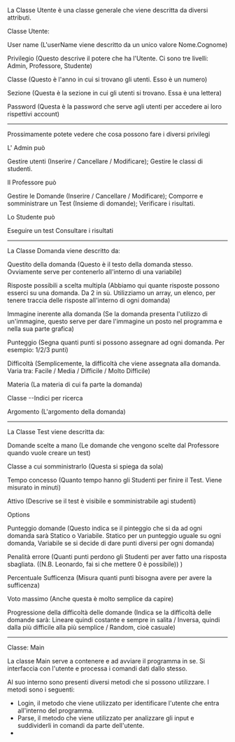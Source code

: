 La Classe Utente è una classe generale che viene descritta da diversi attributi.

Classe Utente:

User name (L'userName viene descritto da un unico valore Nome.Cognome)

Privilegio  (Questo descrive il potere che ha l'Utente. Ci sono tre livelli: Admin, Professore, Studente)

Classe (Questo è l'anno in cui si trovano gli utenti. Esso è un numero)

Sezione (Questa è la sezione in cui gli utenti si trovano. Essa è una lettera)

Password (Questa è la password che serve agli utenti per accedere ai loro rispettivi account)

---

Prossimamente potete vedere che cosa possono fare i diversi privilegi

L' Admin può

Gestire utenti (Inserire / Cancellare / Modificare);
Gestire le classi di studenti.

Il Professore può

Gestire le Domande  (Inserire / Cancellare / Modificare);
Comporre e somministrare un Test (Insieme di domande);
Verificare i risultati.

Lo Studente può

Eseguire un test
Consultare i risultati

---

La Classe Domanda viene descritto da:

Questito della domanda (Questo è il testo della domanda stesso. Ovviamente serve per contenerlo all'interno di una variabile)

Risposte possibili a scelta multipla (Abbiamo qui quante risposte possono esserci su una domanda. Da 2 in sù. Utilizziamo un array, un elenco, per tenere traccia delle risposte all'interno di ogni domanda)

Immagine inerente alla domanda (Se la domanda presenta l'utilizzo di un'immagine, questo serve per dare l'immagine un posto nel programma e nella sua parte grafica)

Punteggio (Segna quanti punti si possono assegnare ad ogni domanda. Per esempio: 1/2/3 punti)

Difficoltà (Semplicemente, la difficoltà che viene assegnata alla domanda. Varia tra: Facile / Media / Difficile / Molto Difficile)

Materia (La materia di cui fa parte la domanda)

Classe   --Indici per ricerca

Argomento (L'argomento della domanda)

---

La Classe Test viene descritta da:

Domande scelte a mano (Le domande che vengono scelte dal Professore quando vuole creare un test)

Classe a cui somministrarlo (Questa si spiega da sola)

Tempo concesso (Quanto tempo hanno gli Studenti per finire il Test. Viene misurato in minuti)

Attivo (Descrive se il test è visibile e somministrabile agi studenti)

Options

Punteggio domande (Questo indica se il pinteggio che si da ad ogni domanda sarà Statico o Variabile. Statico per un punteggio uguale su ogni domanda, Variabile se si decide di dare punti diversi per ogni domanda)

Penalità errore (Quanti punti perdono gli Studenti per aver fatto una risposta sbagliata. ((N.B. Leonardo, fai si che mettere 0 è possibile)) )

Percentuale Sufficenza (Misura quanti punti bisogna avere per avere la sufficenza)

Voto massimo (Anche questa è molto semplice da capire)

Progressione della difficoltà delle domande (Indica se la difficoltà delle domande sarà: Lineare quindi costante e sempre in salita / Inversa, quindi dalla più difficile alla più semplice / Random, cioè casuale)

---

Classe: Main

La classe Main serve a contenere e ad avviare il programma in se. Si interfaccia con l'utente e processa i comandi dati dallo stesso.

Al suo interno sono presenti diversi metodi che si possono utilizzare. I metodi sono i seguenti:

* Login, il metodo che viene utilizzato per identificare l'utente che entra all'interno del programma.
* Parse, il metodo che viene utilizzato per analizzare gli input e suddividerli in comandi da parte dell'utente.
*
